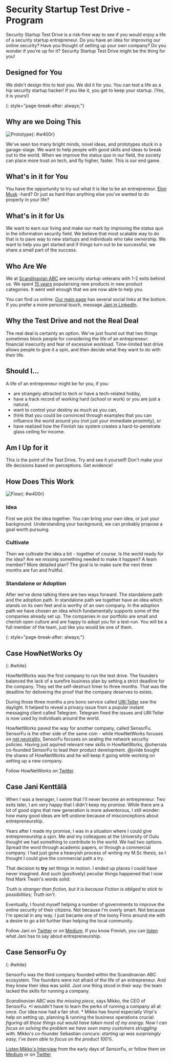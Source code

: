 ---
---
<!-- markdownlint-disable MD041-->
<!-- markdownlint-disable MD033-->
<!-- markdownlint-disable MD026-->

# Security Startup Test Drive -Program

Security Startup Test Drive is a risk-free way to see if you would enjoy a life
of a security startup entrepreneur. Do you have an idea for improving our online
security? Have you thought of setting up your own company? Do you wonder if
you're up for it? Security Startup Test Drive might be the thing for you!

## Designed for You

We didn't design this to test you. We did it for you. You can test a life as a
hip security startup hacker! If you like it, you get to keep your startup. (Yes,
it is yours!)

{: style="page-break-after: always;"}

## Why are we Doing This

![Prototype](img/prototype.jpg){: #w400r}

We've seen too many bright minds, novel ideas, and prototypes stuck in a
garage-stage. We want to help people with good skills and ideas to break out to
the world. When we improve the status quo in our field, the society can place
more trust on tech, and fly higher, faster. This is our end game.

## What's in it for You

You have the opportunity to try out what it is like to be an entrepreneur. [Elon
Musk](https://en.wikipedia.org/wiki/Elon_Musk) -hard? Or just as hard than
anything else you've wanted to do properly in your life?

## What's in it for Us

We want to earn our living and make our mark by improving the status quo in the
information security field. We believe that most scalable way to do that is to
pave way to new startups and individuals who take ownership. We want to help you
get started and if things turn out to be successful, we share a small part of
the success.
<div markdown="1" class="container bg-dark">

## Who Are We

We at [Scandinavian ABC](http://www.scanabc.com/) are security startup veterans with 1-2
exits behind us. We spent [15 years](https://en.wikipedia.org/wiki/Codenomicon)
popularising new products in new product categories. It went well enough that we are
now able to help you.

You can find us online. [Our main page](http://www.scanabc.com/) has
several social links at the bottom. If you prefer a more personal touch, message
[Jani in LinkedIn](https://www.linkedin.com/in/janikenttala/).

## Why the Test Drive and not the Real Deal

The real deal is certainly an option. We've just found out that two things
sometimes block people for considering the life of an entrepreneur: financial
insecurity and fear of excessive workload. Time-limited test drive allows people
to give it a spin, and then decide what they want to do with their life.

## Should I...

A life of an entrepreneur might be for you, if you:

* are strangely attracted to tech or have a tech-related hobby,
* have a track record of working hard (school or work) or you are just a
  natural,
* want to control your destiny as much as you can,
* think that you could be convinced through examples that you can influence the
  world around you (not just your immediate proximity), or
* have realized how the Finnish tax system creates
  a hard-to-penetrate glass ceiling for income.

## Am I Up for it

This is the point of the Test Drive. Try and see it yourself! Don't make your
life decisions based on perceptions. Get evidence!
</div>

<div markdown="1" class="container">

## How Does This Work

![Flow](img/idea.jpg){: #w400r}

### Idea

First we pick the idea together. You can bring your own idea, or just your
background. Understanding your background, we can probably propose a goal worth
pursuing.

### Cultivate

Then we cultivate the idea a bit - together of course. Is the world ready for
the idea? Are we missing something needed to make it happen? A team member? More
detailed plan? The goal is to make sure the next three months are fun and
fruitful.

### Standalone or Adoption

After we've done talking there are two ways forward. The standalone path and the
adoption path. In standalone path we together have an idea which stands on its
own feet and is worthy of an own company. In the adoption path we have chosen an
idea which fundamentally supports some of the companies already set up. The
companies in our portfolio are small and cherish open culture and are happy to
adopt you for a test-run. You will be a full member of the team, just like you
would be one of them.
</div>

{: style="page-break-after: always;"}

<div markdown="1" class="container bg-hownetworks">

<!-- markdownlint-disable MD022-->

## Case HowNetWorks Oy
{: #white}

<!-- markdownlint-enable MD022-->

HowNetWorks was the first company to run the test drive. The founders balanced
the lack of a surefire business plan by setting a strict deadline for the
company. They set the self-destruct timer to three months. That was the deadline
for delivering the proof that the company deserves to exists.

During those three months a pro bono service called
[URI:Teller](https://uriteller.io/) saw the daylight. It helped to reveal a
privacy issue from a popular instant messaging client called Telegram. Telegram
fixed the issues and URI:Teller is now used by individuals around the world.

HowNetWorks paved the way for another company, called SensorFu. SensorFu is the
other side of the same coin -  while HowNetWorks focuses on [net
neutrality](https://en.wikipedia.org/wiki/Net_neutrality), SensorFu focuses on
sealing the network security policies. Having just aquired relevant new skills
in HowNetWorks, @oherrala co-founded SensorFu to lead their product development.
@jviide bought the shares of HowNetWorks and he will keep it going while working
on setting up a new company.

Follow HowNetWorks on [Twitter](https://twitter.com/hownetworksio).
</div>

<div markdown="1" class="container bg-jani">

## Case Jani Kenttälä

When I was a teenager, I swore that I'll never become an entrepreneur. Two exits
later, I am very happy that I didn't keep my promise. While there are a lot of
good signs that new generation is more adventorous, I still wonder: how many
good ideas are left undone because of misconceptions about entrepreneurship.

Years after I made my promise, I was in a situation where I could give
entrepreneurship a spin. Me and my colleagues at the University of Oulu thought
we had something to contribute to the world. We had two options. Spread the word
through academic papers, or through a commercial company. I had just gone a
heavyish process of writing my M.Sc thesis, so I thought I could give the
commercial path a try.

That decision to **try** set things in motion. I ended up places I could have
never imagined. And such (positively) peculiar things happened that I now find
Mark Twain's words solid:

*Truth is stranger than fiction, but it is because Fiction is obliged to stick
to possibilities; Truth isn't.*

Eventually, I found myself helping a number of governments to improve the online security of
their citizens. Not because I'm overly smart. Not because I'm special in any
way. I just became one of the loony Finns around me with a desire to go a bit
further than helping the local community.

Follow Jani on [Twitter](https://twitter.com/janikenttala) or on [Medium](https://medium.com/@janikenttala). If you know Finnish, you can [listen](https://soundcloud.com/user-400350533/rattoradio-haastattelu-ouspg-open-ja-startup-test-drive)
what Jani has to say about entrepreneurship.

</div>

<div markdown="1" class="container bg-sensorfu">

<!-- markdownlint-disable MD022-->

## Case SensorFu Oy
{: #white}

<!-- markdownlint-enable MD022-->

SensorFu was the third company founded within the Scandinavian ABC ecosystem. The
founders were not afraid of the life of an entrepreneur. And they knew their idea
was solid. Just one thing stood in their way: the team lacked the skills
for running a company.

*Scandinavian ABC was the missing piece*, says Mikko, the CEO of SensorFu.
*I wouldn't have to learn the perks of running a company all at once.
Our idea now had a fair shot. * Mikko has found especially Virpi's help on
setting up, planning & running the business operations crucial: *figuring all those
things out would have taken most of my energy. Now I can focus on solving
the problem we have seen many customers struggling with.* Mikko's co-founder
Sebastian concurs: *starting up was surprisingly easy, I've been able to focus
on the product 100%.*

[Listen Mikko's Interview](https://soundcloud.com/user-400350533/rattoradio-interviews-sensorfus-ceo-mikko) from the early days of SensorFu, or follow them on [Medium](https://medium.com/scanabc/sensorfu/home) or on [Twitter](https://twitter.com/sensorfu)

</div>

<!-- markdownlint-enable MD041-->
<!-- markdownlint-enable MD033-->
<!-- markdownlint-enable MD026-->
